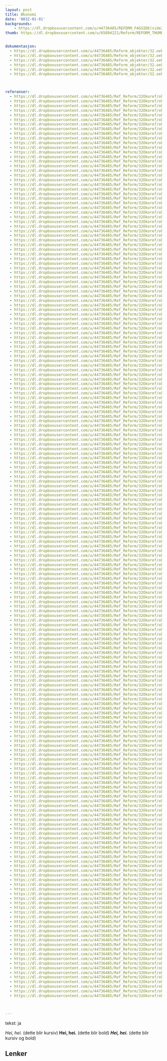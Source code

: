 ```yaml
---
layout: post
title: Økonomi
date: '0032-01-01'
backgrounds:
    - https://dl.dropboxusercontent.com/u/44736485/REFORM_FAGSIDE(side2)/32.Oekonomi2m.jpg
thumb: https://dl.dropboxusercontent.com/u/65894221/Reform/REFORM_THUMBNAILS/32.Oekonomi.jpg


dokumentasjon:
  - https://dl.dropboxusercontent.com/u/44736485/Reform_objekter/32.oeko1.jpg
  - https://dl.dropboxusercontent.com/u/44736485/Reform_objekter/32.oeko2.jpg
  - https://dl.dropboxusercontent.com/u/44736485/Reform_objekter/32.oeko3.jpg
  - https://dl.dropboxusercontent.com/u/44736485/Reform_objekter/32.oeko4.jpg
  - https://dl.dropboxusercontent.com/u/44736485/Reform_objekter/32.oeko5.jpg
  - https://dl.dropboxusercontent.com/u/44736485/Reform_objekter/32.oeko6.jpg



referanser:
  - https://dl.dropboxusercontent.com/u/44736485/Ref_Reform/32Okoref/okoref01.jpg
  - https://dl.dropboxusercontent.com/u/44736485/Ref_Reform/32Okoref/okoref01b.jpg
  - https://dl.dropboxusercontent.com/u/44736485/Ref_Reform/32Okoref/okoref02.jpg
  - https://dl.dropboxusercontent.com/u/44736485/Ref_Reform/32Okoref/okoref03.jpg
  - https://dl.dropboxusercontent.com/u/44736485/Ref_Reform/32Okoref/okoref04.jpg
  - https://dl.dropboxusercontent.com/u/44736485/Ref_Reform/32Okoref/okoref05.jpg
  - https://dl.dropboxusercontent.com/u/44736485/Ref_Reform/32Okoref/okoref06.jpg
  - https://dl.dropboxusercontent.com/u/44736485/Ref_Reform/32Okoref/okoref07.jpg
  - https://dl.dropboxusercontent.com/u/44736485/Ref_Reform/32Okoref/okoref08.jpg
  - https://dl.dropboxusercontent.com/u/44736485/Ref_Reform/32Okoref/okoref09.jpg
  - https://dl.dropboxusercontent.com/u/44736485/Ref_Reform/32Okoref/okoref10.jpg
  - https://dl.dropboxusercontent.com/u/44736485/Ref_Reform/32Okoref/okoref10b.jpg
  - https://dl.dropboxusercontent.com/u/44736485/Ref_Reform/32Okoref/okoref10c.jpg
  - https://dl.dropboxusercontent.com/u/44736485/Ref_Reform/32Okoref/okoref11.jpg
  - https://dl.dropboxusercontent.com/u/44736485/Ref_Reform/32Okoref/okoref11a.jpg
  - https://dl.dropboxusercontent.com/u/44736485/Ref_Reform/32Okoref/okoref11ab.jpg
  - https://dl.dropboxusercontent.com/u/44736485/Ref_Reform/32Okoref/okoref11abc.jpg
  - https://dl.dropboxusercontent.com/u/44736485/Ref_Reform/32Okoref/okoref11b.jpg
  - https://dl.dropboxusercontent.com/u/44736485/Ref_Reform/32Okoref/okoref12.jpg
  - https://dl.dropboxusercontent.com/u/44736485/Ref_Reform/32Okoref/okoref13.jpg
  - https://dl.dropboxusercontent.com/u/44736485/Ref_Reform/32Okoref/okoref14.jpg
  - https://dl.dropboxusercontent.com/u/44736485/Ref_Reform/32Okoref/okoref15.jpg
  - https://dl.dropboxusercontent.com/u/44736485/Ref_Reform/32Okoref/okoref16.jpg
  - https://dl.dropboxusercontent.com/u/44736485/Ref_Reform/32Okoref/okoref17.jpg
  - https://dl.dropboxusercontent.com/u/44736485/Ref_Reform/32Okoref/okoref18.jpg
  - https://dl.dropboxusercontent.com/u/44736485/Ref_Reform/32Okoref/okoref19.jpg
  - https://dl.dropboxusercontent.com/u/44736485/Ref_Reform/32Okoref/okoref20.jpg
  - https://dl.dropboxusercontent.com/u/44736485/Ref_Reform/32Okoref/okoref21.jpg
  - https://dl.dropboxusercontent.com/u/44736485/Ref_Reform/32Okoref/okoref21b.jpg
  - https://dl.dropboxusercontent.com/u/44736485/Ref_Reform/32Okoref/okoref22.jpg
  - https://dl.dropboxusercontent.com/u/44736485/Ref_Reform/32Okoref/okoref23.jpg
  - https://dl.dropboxusercontent.com/u/44736485/Ref_Reform/32Okoref/okoref24.jpg
  - https://dl.dropboxusercontent.com/u/44736485/Ref_Reform/32Okoref/okoref25.jpg
  - https://dl.dropboxusercontent.com/u/44736485/Ref_Reform/32Okoref/okoref25b.jpg
  - https://dl.dropboxusercontent.com/u/44736485/Ref_Reform/32Okoref/okoref25bc.jpg
  - https://dl.dropboxusercontent.com/u/44736485/Ref_Reform/32Okoref/okoref25c.jpg
  - https://dl.dropboxusercontent.com/u/44736485/Ref_Reform/32Okoref/okoref25d.jpg
  - https://dl.dropboxusercontent.com/u/44736485/Ref_Reform/32Okoref/okoref25e.jpg
  - https://dl.dropboxusercontent.com/u/44736485/Ref_Reform/32Okoref/okoref25f.jpg
  - https://dl.dropboxusercontent.com/u/44736485/Ref_Reform/32Okoref/okoref25g.jpg
  - https://dl.dropboxusercontent.com/u/44736485/Ref_Reform/32Okoref/okoref25gh.jpg
  - https://dl.dropboxusercontent.com/u/44736485/Ref_Reform/32Okoref/okoref25h.jpg
  - https://dl.dropboxusercontent.com/u/44736485/Ref_Reform/32Okoref/okoref25i.jpg
  - https://dl.dropboxusercontent.com/u/44736485/Ref_Reform/32Okoref/okoref25j.jpg
  - https://dl.dropboxusercontent.com/u/44736485/Ref_Reform/32Okoref/okoref26.jpg
  - https://dl.dropboxusercontent.com/u/44736485/Ref_Reform/32Okoref/okoref26b.jpg
  - https://dl.dropboxusercontent.com/u/44736485/Ref_Reform/32Okoref/okoref27.jpg
  - https://dl.dropboxusercontent.com/u/44736485/Ref_Reform/32Okoref/okoref28.jpg
  - https://dl.dropboxusercontent.com/u/44736485/Ref_Reform/32Okoref/okoref29.jpg
  - https://dl.dropboxusercontent.com/u/44736485/Ref_Reform/32Okoref/okoref30.jpg
  - https://dl.dropboxusercontent.com/u/44736485/Ref_Reform/32Okoref/okoref31.jpg
  - https://dl.dropboxusercontent.com/u/44736485/Ref_Reform/32Okoref/okoref32.jpg
  - https://dl.dropboxusercontent.com/u/44736485/Ref_Reform/32Okoref/okoref33.jpg
  - https://dl.dropboxusercontent.com/u/44736485/Ref_Reform/32Okoref/okoref34.jpg
  - https://dl.dropboxusercontent.com/u/44736485/Ref_Reform/32Okoref/okoref35.jpg
  - https://dl.dropboxusercontent.com/u/44736485/Ref_Reform/32Okoref/okoref36.jpg
  - https://dl.dropboxusercontent.com/u/44736485/Ref_Reform/32Okoref/okoref37.jpg
  - https://dl.dropboxusercontent.com/u/44736485/Ref_Reform/32Okoref/okoref38.jpg
  - https://dl.dropboxusercontent.com/u/44736485/Ref_Reform/32Okoref/okoref39.jpg
  - https://dl.dropboxusercontent.com/u/44736485/Ref_Reform/32Okoref/okoref40.jpg
  - https://dl.dropboxusercontent.com/u/44736485/Ref_Reform/32Okoref/okoref41.jpg
  - https://dl.dropboxusercontent.com/u/44736485/Ref_Reform/32Okoref/okoref42.jpg
  - https://dl.dropboxusercontent.com/u/44736485/Ref_Reform/32Okoref/okoref43.jpg
  - https://dl.dropboxusercontent.com/u/44736485/Ref_Reform/32Okoref/okoref44.jpg
  - https://dl.dropboxusercontent.com/u/44736485/Ref_Reform/32Okoref/okoref45.jpg
  - https://dl.dropboxusercontent.com/u/44736485/Ref_Reform/32Okoref/okoref46.jpg
  - https://dl.dropboxusercontent.com/u/44736485/Ref_Reform/32Okoref/okoref46a.jpg
  - https://dl.dropboxusercontent.com/u/44736485/Ref_Reform/32Okoref/okoref46b.jpg
  - https://dl.dropboxusercontent.com/u/44736485/Ref_Reform/32Okoref/okoref46c.jpg
  - https://dl.dropboxusercontent.com/u/44736485/Ref_Reform/32Okoref/okoref46cd.jpg
  - https://dl.dropboxusercontent.com/u/44736485/Ref_Reform/32Okoref/okoref46cde.jpg
  - https://dl.dropboxusercontent.com/u/44736485/Ref_Reform/32Okoref/okoref46d.jpg
  - https://dl.dropboxusercontent.com/u/44736485/Ref_Reform/32Okoref/okoref47.jpg
  - https://dl.dropboxusercontent.com/u/44736485/Ref_Reform/32Okoref/okoref48.jpg
  - https://dl.dropboxusercontent.com/u/44736485/Ref_Reform/32Okoref/okoref48b.jpg
  - https://dl.dropboxusercontent.com/u/44736485/Ref_Reform/32Okoref/okoref49.gif
  - https://dl.dropboxusercontent.com/u/44736485/Ref_Reform/32Okoref/okoref49b.jpg
  - https://dl.dropboxusercontent.com/u/44736485/Ref_Reform/32Okoref/okoref50.jpg
  - https://dl.dropboxusercontent.com/u/44736485/Ref_Reform/32Okoref/okoref51.jpg
  - https://dl.dropboxusercontent.com/u/44736485/Ref_Reform/32Okoref/okoref52.jpg
  - https://dl.dropboxusercontent.com/u/44736485/Ref_Reform/32Okoref/okoref53.jpg
  - https://dl.dropboxusercontent.com/u/44736485/Ref_Reform/32Okoref/okoref54.jpg
  - https://dl.dropboxusercontent.com/u/44736485/Ref_Reform/32Okoref/okoref55.jpg
  - https://dl.dropboxusercontent.com/u/44736485/Ref_Reform/32Okoref/okoref55a.jpg
  - https://dl.dropboxusercontent.com/u/44736485/Ref_Reform/32Okoref/okoref55b.jpg
  - https://dl.dropboxusercontent.com/u/44736485/Ref_Reform/32Okoref/okoref55c.jpg
  - https://dl.dropboxusercontent.com/u/44736485/Ref_Reform/32Okoref/okoref56.jpg
  - https://dl.dropboxusercontent.com/u/44736485/Ref_Reform/32Okoref/okoref57.jpg
  - https://dl.dropboxusercontent.com/u/44736485/Ref_Reform/32Okoref/okoref58.jpg
  - https://dl.dropboxusercontent.com/u/44736485/Ref_Reform/32Okoref/okoref59.jpg
  - https://dl.dropboxusercontent.com/u/44736485/Ref_Reform/32Okoref/okoref60.jpg
  - https://dl.dropboxusercontent.com/u/44736485/Ref_Reform/32Okoref/okoref61.jpg
  - https://dl.dropboxusercontent.com/u/44736485/Ref_Reform/32Okoref/okoref62.jpg
  - https://dl.dropboxusercontent.com/u/44736485/Ref_Reform/32Okoref/okoref62b.jpg
  - https://dl.dropboxusercontent.com/u/44736485/Ref_Reform/32Okoref/okoref63.jpg
  - https://dl.dropboxusercontent.com/u/44736485/Ref_Reform/32Okoref/okoref64.jpg
  - https://dl.dropboxusercontent.com/u/44736485/Ref_Reform/32Okoref/okoref65.jpg
  - https://dl.dropboxusercontent.com/u/44736485/Ref_Reform/32Okoref/okoref66.jpg
  - https://dl.dropboxusercontent.com/u/44736485/Ref_Reform/32Okoref/okoref67.jpg
  - https://dl.dropboxusercontent.com/u/44736485/Ref_Reform/32Okoref/okoref68.jpg
  - https://dl.dropboxusercontent.com/u/44736485/Ref_Reform/32Okoref/okoref69.jpg
  - https://dl.dropboxusercontent.com/u/44736485/Ref_Reform/32Okoref/okoref70.jpg
  - https://dl.dropboxusercontent.com/u/44736485/Ref_Reform/32Okoref/okoref71.jpg
  - https://dl.dropboxusercontent.com/u/44736485/Ref_Reform/32Okoref/okoref72.jpg
  - https://dl.dropboxusercontent.com/u/44736485/Ref_Reform/32Okoref/okoref73.jpg
  - https://dl.dropboxusercontent.com/u/44736485/Ref_Reform/32Okoref/okoref74.jpg
  - https://dl.dropboxusercontent.com/u/44736485/Ref_Reform/32Okoref/okoref75.jpg
  - https://dl.dropboxusercontent.com/u/44736485/Ref_Reform/32Okoref/okoref75a.jpg
  - https://dl.dropboxusercontent.com/u/44736485/Ref_Reform/32Okoref/okoref75b.jpg
  - https://dl.dropboxusercontent.com/u/44736485/Ref_Reform/32Okoref/okoref75c.jpg
  - https://dl.dropboxusercontent.com/u/44736485/Ref_Reform/32Okoref/okoref76.jpg
  - https://dl.dropboxusercontent.com/u/44736485/Ref_Reform/32Okoref/okoref76a.jpg
  - https://dl.dropboxusercontent.com/u/44736485/Ref_Reform/32Okoref/okoref76b.jpg
  - https://dl.dropboxusercontent.com/u/44736485/Ref_Reform/32Okoref/okoref77.jpg
  - https://dl.dropboxusercontent.com/u/44736485/Ref_Reform/32Okoref/okoref78.jpg
  - https://dl.dropboxusercontent.com/u/44736485/Ref_Reform/32Okoref/okoref79.jpg
  - https://dl.dropboxusercontent.com/u/44736485/Ref_Reform/32Okoref/okoref80.jpg
  - https://dl.dropboxusercontent.com/u/44736485/Ref_Reform/32Okoref/okoref81.jpg
  - https://dl.dropboxusercontent.com/u/44736485/Ref_Reform/32Okoref/okoref82.jpg
  - https://dl.dropboxusercontent.com/u/44736485/Ref_Reform/32Okoref/okoref83.jpg
  - https://dl.dropboxusercontent.com/u/44736485/Ref_Reform/32Okoref/okoref84.jpg
  - https://dl.dropboxusercontent.com/u/44736485/Ref_Reform/32Okoref/okoref85.jpg
  - https://dl.dropboxusercontent.com/u/44736485/Ref_Reform/32Okoref/okoref86.jpg
  - https://dl.dropboxusercontent.com/u/44736485/Ref_Reform/32Okoref/okoref87.jpg
  - https://dl.dropboxusercontent.com/u/44736485/Ref_Reform/32Okoref/okoref88.jpg
  - https://dl.dropboxusercontent.com/u/44736485/Ref_Reform/32Okoref/okoref89.jpg
  - https://dl.dropboxusercontent.com/u/44736485/Ref_Reform/32Okoref/okoref90.jpg
  - https://dl.dropboxusercontent.com/u/44736485/Ref_Reform/32Okoref/okoref91.jpg
  - https://dl.dropboxusercontent.com/u/44736485/Ref_Reform/32Okoref/okoref92.jpg
  - https://dl.dropboxusercontent.com/u/44736485/Ref_Reform/32Okoref/okoref93.jpg
  - https://dl.dropboxusercontent.com/u/44736485/Ref_Reform/32Okoref/okoref94.jpg
  - https://dl.dropboxusercontent.com/u/44736485/Ref_Reform/32Okoref/okoref94a.jpg
  - https://dl.dropboxusercontent.com/u/44736485/Ref_Reform/32Okoref/okoref94b.jpg
  - https://dl.dropboxusercontent.com/u/44736485/Ref_Reform/32Okoref/okoref95.jpg
  - https://dl.dropboxusercontent.com/u/44736485/Ref_Reform/32Okoref/okoref96.jpg
  - https://dl.dropboxusercontent.com/u/44736485/Ref_Reform/32Okoref/okoref97.jpg
  - https://dl.dropboxusercontent.com/u/44736485/Ref_Reform/32Okoref/okoref98.jpg
  - https://dl.dropboxusercontent.com/u/44736485/Ref_Reform/32Okoref/okoref99.jpg
  - https://dl.dropboxusercontent.com/u/44736485/Ref_Reform/32Okoref/okoref99b.jpg
  - https://dl.dropboxusercontent.com/u/44736485/Ref_Reform/32Okoref/okoref100.jpg
  - https://dl.dropboxusercontent.com/u/44736485/Ref_Reform/32Okoref/okoref101.jpg
  - https://dl.dropboxusercontent.com/u/44736485/Ref_Reform/32Okoref/okoref102.jpg
  - https://dl.dropboxusercontent.com/u/44736485/Ref_Reform/32Okoref/okoref103.jpg
  - https://dl.dropboxusercontent.com/u/44736485/Ref_Reform/32Okoref/okoref104.jpg
  - https://dl.dropboxusercontent.com/u/44736485/Ref_Reform/32Okoref/okoref105.jpg
  - https://dl.dropboxusercontent.com/u/44736485/Ref_Reform/32Okoref/okoref106.jpg
  - https://dl.dropboxusercontent.com/u/44736485/Ref_Reform/32Okoref/okoref106b.jpg
  - https://dl.dropboxusercontent.com/u/44736485/Ref_Reform/32Okoref/okoref107.jpg
  - https://dl.dropboxusercontent.com/u/44736485/Ref_Reform/32Okoref/okoref108.gif
  - https://dl.dropboxusercontent.com/u/44736485/Ref_Reform/32Okoref/okoref109.jpg
  - https://dl.dropboxusercontent.com/u/44736485/Ref_Reform/32Okoref/okoref110.jpg
  - https://dl.dropboxusercontent.com/u/44736485/Ref_Reform/32Okoref/okoref111.jpg
  - https://dl.dropboxusercontent.com/u/44736485/Ref_Reform/32Okoref/okoref111b.jpg
  - https://dl.dropboxusercontent.com/u/44736485/Ref_Reform/32Okoref/okoref111c.jpg
  - https://dl.dropboxusercontent.com/u/44736485/Ref_Reform/32Okoref/okoref112.jpg
  - https://dl.dropboxusercontent.com/u/44736485/Ref_Reform/32Okoref/okoref113.jpg
  - https://dl.dropboxusercontent.com/u/44736485/Ref_Reform/32Okoref/okoref114.jpg
  - https://dl.dropboxusercontent.com/u/44736485/Ref_Reform/32Okoref/okoref115.jpg
  - https://dl.dropboxusercontent.com/u/44736485/Ref_Reform/32Okoref/okoref116.jpg
  - https://dl.dropboxusercontent.com/u/44736485/Ref_Reform/32Okoref/okoref117.jpg
  - https://dl.dropboxusercontent.com/u/44736485/Ref_Reform/32Okoref/okoref118.jpg
  - https://dl.dropboxusercontent.com/u/44736485/Ref_Reform/32Okoref/okoref119.jpg
  - https://dl.dropboxusercontent.com/u/44736485/Ref_Reform/32Okoref/okoref119b.jpg
  - https://dl.dropboxusercontent.com/u/44736485/Ref_Reform/32Okoref/okoref120.jpg
  - https://dl.dropboxusercontent.com/u/44736485/Ref_Reform/32Okoref/okoref121.jpg
  - https://dl.dropboxusercontent.com/u/44736485/Ref_Reform/32Okoref/okoref122.jpg
  - https://dl.dropboxusercontent.com/u/44736485/Ref_Reform/32Okoref/okoref123.jpg
  - https://dl.dropboxusercontent.com/u/44736485/Ref_Reform/32Okoref/okoref124.jpg
  - https://dl.dropboxusercontent.com/u/44736485/Ref_Reform/32Okoref/okoref124a.jpg
  - https://dl.dropboxusercontent.com/u/44736485/Ref_Reform/32Okoref/okoref124b.jpg
  - https://dl.dropboxusercontent.com/u/44736485/Ref_Reform/32Okoref/okoref125.jpg
  - https://dl.dropboxusercontent.com/u/44736485/Ref_Reform/32Okoref/okoref125b.gif
  - https://dl.dropboxusercontent.com/u/44736485/Ref_Reform/32Okoref/okoref126.jpg
  - https://dl.dropboxusercontent.com/u/44736485/Ref_Reform/32Okoref/okoref127.jpg
  - https://dl.dropboxusercontent.com/u/44736485/Ref_Reform/32Okoref/okoref128.jpg
  - https://dl.dropboxusercontent.com/u/44736485/Ref_Reform/32Okoref/okoref129.jpg
  - https://dl.dropboxusercontent.com/u/44736485/Ref_Reform/32Okoref/okoref129b.jpg
  - https://dl.dropboxusercontent.com/u/44736485/Ref_Reform/32Okoref/okoref130.jpg
  - https://dl.dropboxusercontent.com/u/44736485/Ref_Reform/32Okoref/okoref131.jpg
  - https://dl.dropboxusercontent.com/u/44736485/Ref_Reform/32Okoref/okoref132.jpg
  - https://dl.dropboxusercontent.com/u/44736485/Ref_Reform/32Okoref/okoref133.jpg
  - https://dl.dropboxusercontent.com/u/44736485/Ref_Reform/32Okoref/okoref133b.jpg
  - https://dl.dropboxusercontent.com/u/44736485/Ref_Reform/32Okoref/okoref133c.jpg
  - https://dl.dropboxusercontent.com/u/44736485/Ref_Reform/32Okoref/okoref134.jpg
  - https://dl.dropboxusercontent.com/u/44736485/Ref_Reform/32Okoref/okoref135.jpg
  - https://dl.dropboxusercontent.com/u/44736485/Ref_Reform/32Okoref/okoref136.jpg
  - https://dl.dropboxusercontent.com/u/44736485/Ref_Reform/32Okoref/okoref137.jpg
  - https://dl.dropboxusercontent.com/u/44736485/Ref_Reform/32Okoref/okoref138.jpg
  - https://dl.dropboxusercontent.com/u/44736485/Ref_Reform/32Okoref/okoref138a.jpg
  - https://dl.dropboxusercontent.com/u/44736485/Ref_Reform/32Okoref/okoref138b.jpg
  - https://dl.dropboxusercontent.com/u/44736485/Ref_Reform/32Okoref/okoref139.jpg
  - https://dl.dropboxusercontent.com/u/44736485/Ref_Reform/32Okoref/okoref140.jpg
  - https://dl.dropboxusercontent.com/u/44736485/Ref_Reform/32Okoref/okoref141.jpg
  - https://dl.dropboxusercontent.com/u/44736485/Ref_Reform/32Okoref/okoref142.jpg
  - https://dl.dropboxusercontent.com/u/44736485/Ref_Reform/32Okoref/okoref143.gif



---
```

tekst: ja

*Hei, hei.* (dette blir kursiv)
**Hei, hei.** (dette blir bold)
***Hei, hei.*** (dette blir kursiv og bold)

## Lenker
